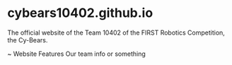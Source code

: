 # cybears10402.github.io
The official website of the Team 10402 of the FIRST Robotics Competition, the Cy-Bears.

~ Website Features
Our team info or something
